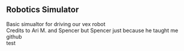 ## Robotics Simulator
Basic simualtor for driving our vex robot<br>
Credits to Ari M. and Spencer but Spencer just because he taught me github
<br>test
